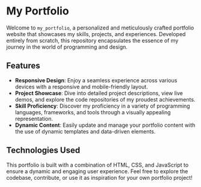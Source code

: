 # My Portfolio

Welcome to `my_portfolio`, a personalized and meticulously crafted portfolio website that showcases my skills, projects, and experiences. Developed entirely from scratch, this repository encapsulates the essence of my journey in the world of programming and design.

## Features

- **Responsive Design**: Enjoy a seamless experience across various devices with a responsive and mobile-friendly layout.
- **Project Showcase**: Dive into detailed project descriptions, view live demos, and explore the code repositories of my proudest achievements.
- **Skill Proficiency**: Discover my proficiency in a variety of programming languages, frameworks, and tools through a visually appealing representation.
- **Dynamic Content**: Easily update and manage your portfolio content with the use of dynamic templates and data-driven elements.

## Technologies Used

This portfolio is built with a combination of HTML, CSS, and JavaScript to ensure a dynamic and engaging user experience. Feel free to explore the codebase, contribute, or use it as inspiration for your own portfolio project!
